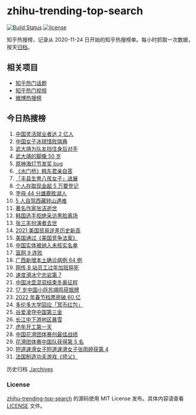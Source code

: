 # zhihu-trending-top-search

[![Build Status](https://github.com/justjavac/zhihu-trending-top-search/workflows/ci/badge.svg?branch=main)](https://github.com/justjavac/zhihu-trending-top-search/actions)
[![license](https://img.shields.io/github/license/justjavac/zhihu-trending-top-search)](https://github.com/justjavac/zhihu-trending-top-search/blob/main/LICENSE)

知乎热搜榜，记录从 2020-11-24 日开始的知乎热搜榜单。每小时抓取一次数据，按天[归档](./archives)。

## 相关项目

- [知乎热门话题](https://github.com/justjavac/zhihu-trending-hot-questions)
- [知乎热门视频](https://github.com/justjavac/zhihu-trending-hot-video)
- [微博热搜榜](https://github.com/justjavac/weibo-trending-hot-search)

## 今日热搜榜

<!-- BEGIN -->
<!-- 最后更新时间 Wed Feb 09 2022 19:11:09 GMT+0800 (China Standard Time) -->

1. [中国灵活就业者达 2 亿人](https://www.zhihu.com/search?q=灵活就业者)
1. [中国女子冰球惜败瑞典](https://www.zhihu.com/search?q=冰球)
1. [武大靖为队友挡住身后对手](https://www.zhihu.com/search?q=武大靖)
1. [武大靖的脚像 50 岁](https://www.zhihu.com/search?q=武大靖)
1. [原神海灯节发奖 bug](https://www.zhihu.com/search?q=原神)
1. [《水门桥》韩东君亲自答](https://www.zhihu.com/search?q=水门桥)
1. [「丰县生育八孩女子」进展](https://www.zhihu.com/search?q=丰县)
1. [个人存取现金超 5 万要登记](https://www.zhihu.com/search?q=个人存取)
1. [字母 44 分雄鹿胜湖人](https://www.zhihu.com/search?q=湖人)
1. [5 人自驾西藏转山遇难](https://www.zhihu.com/search?q=西藏转山遇难)
1. [著名作家张洁逝世](https://www.zhihu.com/search?q=张洁)
1. [韩国选手拒绝采访黑脸离场](https://www.zhihu.com/search?q=韩国选手拒绝采访黑脸离场)
1. [张三丰扮演者去世](https://www.zhihu.com/search?q=张三丰)
1. [2021 美国贸易逆差历史新高](https://www.zhihu.com/search?q=美国贸易逆差)
1. [美国通过《美国竞争法案》](https://www.zhihu.com/search?q=美国竞争法案)
1. [中国实体被纳入未核实名单](https://www.zhihu.com/search?q=美商务部)
1. [篮网 9 连败](https://www.zhihu.com/search?q=篮网)
1. [广西新增本土确诊病例 64 例](https://www.zhihu.com/search?q=广西疫情)
1. [网传 B 站员工过年加班猝死](https://www.zhihu.com/search?q=B站员工过年加班猝死)
1. [速度滑冰宁忠岩第 7](https://www.zhihu.com/search?q=速度滑冰)
1. [中国冰壶混双结束冬奥征程](https://www.zhihu.com/search?q=冰壶)
1. [17 岁中国小将苏翊鸣获银牌](https://www.zhihu.com/search?q=苏翊鸣)
1. [2022 年春节档票房破 60 亿](https://www.zhihu.com/search?q=春节档票房)
1. [多伦多大学回应「冥币红包」](https://www.zhihu.com/search?q=多伦多大学回应)
1. [谷爱凌夺中国第三金](https://www.zhihu.com/search?q=谷爱凌)
1. [长江中下游地区暴雪](https://www.zhihu.com/search?q=长江中下游地区暴雪)
1. [虎年开工第一天](https://www.zhihu.com/search?q=虎年开工)
1. [中国花滑团体赛创最佳战绩](https://www.zhihu.com/search?q=花样滑冰)
1. [花滑团体赛中国队获得第 5 名](https://www.zhihu.com/search?q=花滑团体)
1. [短道速滑女子短道速滑女子张雨婷获第 4](https://www.zhihu.com/search?q=短道速滑女子500米)
1. [法国制造功夫游戏《师父》](https://www.zhihu.com/search?q=师父游戏)

<!-- END -->

历史归档 [./archives](./archives)

### License

[zhihu-trending-top-search](https://github.com/justjavac/zhihu-trending-top-search)
的源码使用 MIT License 发布。具体内容请查看 [LICENSE](./LICENSE) 文件。
